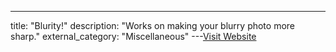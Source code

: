 ---
title: "Blurity!"
description: "Works on making your blurry photo more sharp."
external_category: "Miscellaneous"
---[Visit Website](https://www.blurity.com/)

